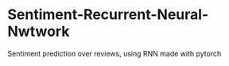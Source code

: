 # Sentiment-Recurrent-Neural-Nwtwork
Sentiment prediction over reviews, using RNN made with pytorch

